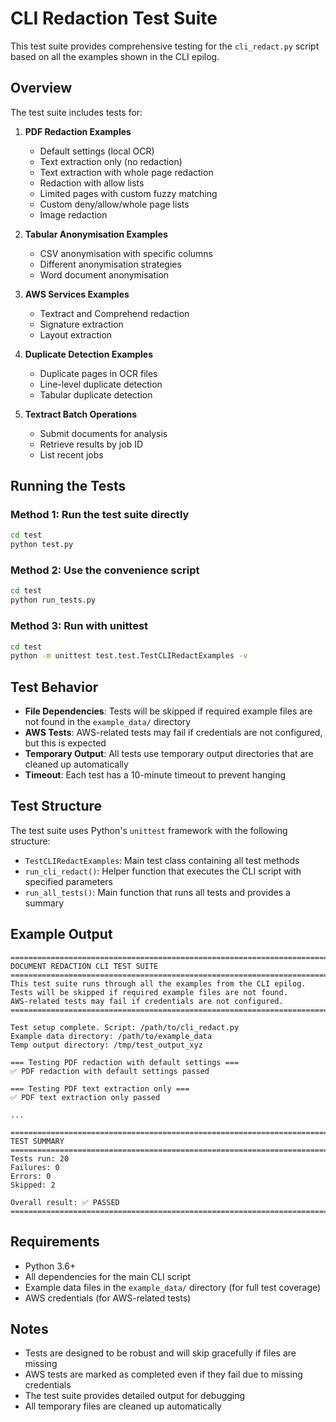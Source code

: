 # CLI Redaction Test Suite

This test suite provides comprehensive testing for the `cli_redact.py` script based on all the examples shown in the CLI epilog.

## Overview

The test suite includes tests for:

1. **PDF Redaction Examples**
   - Default settings (local OCR)
   - Text extraction only (no redaction)
   - Text extraction with whole page redaction
   - Redaction with allow lists
   - Limited pages with custom fuzzy matching
   - Custom deny/allow/whole page lists
   - Image redaction

2. **Tabular Anonymisation Examples**
   - CSV anonymisation with specific columns
   - Different anonymisation strategies
   - Word document anonymisation

3. **AWS Services Examples**
   - Textract and Comprehend redaction
   - Signature extraction
   - Layout extraction

4. **Duplicate Detection Examples**
   - Duplicate pages in OCR files
   - Line-level duplicate detection
   - Tabular duplicate detection

5. **Textract Batch Operations**
   - Submit documents for analysis
   - Retrieve results by job ID
   - List recent jobs

## Running the Tests

### Method 1: Run the test suite directly
```bash
cd test
python test.py
```

### Method 2: Use the convenience script
```bash
cd test
python run_tests.py
```

### Method 3: Run with unittest
```bash
cd test
python -m unittest test.test.TestCLIRedactExamples -v
```

## Test Behavior

- **File Dependencies**: Tests will be skipped if required example files are not found in the `example_data/` directory
- **AWS Tests**: AWS-related tests may fail if credentials are not configured, but this is expected
- **Temporary Output**: All tests use temporary output directories that are cleaned up automatically
- **Timeout**: Each test has a 10-minute timeout to prevent hanging

## Test Structure

The test suite uses Python's `unittest` framework with the following structure:

- `TestCLIRedactExamples`: Main test class containing all test methods
- `run_cli_redact()`: Helper function that executes the CLI script with specified parameters
- `run_all_tests()`: Main function that runs all tests and provides a summary

## Example Output

```
================================================================================
DOCUMENT REDACTION CLI TEST SUITE
================================================================================
This test suite runs through all the examples from the CLI epilog.
Tests will be skipped if required example files are not found.
AWS-related tests may fail if credentials are not configured.
================================================================================

Test setup complete. Script: /path/to/cli_redact.py
Example data directory: /path/to/example_data
Temp output directory: /tmp/test_output_xyz

=== Testing PDF redaction with default settings ===
✅ PDF redaction with default settings passed

=== Testing PDF text extraction only ===
✅ PDF text extraction only passed

...

================================================================================
TEST SUMMARY
================================================================================
Tests run: 20
Failures: 0
Errors: 0
Skipped: 2

Overall result: ✅ PASSED
================================================================================
```

## Requirements

- Python 3.6+
- All dependencies for the main CLI script
- Example data files in the `example_data/` directory (for full test coverage)
- AWS credentials (for AWS-related tests)

## Notes

- Tests are designed to be robust and will skip gracefully if files are missing
- AWS tests are marked as completed even if they fail due to missing credentials
- The test suite provides detailed output for debugging
- All temporary files are cleaned up automatically

